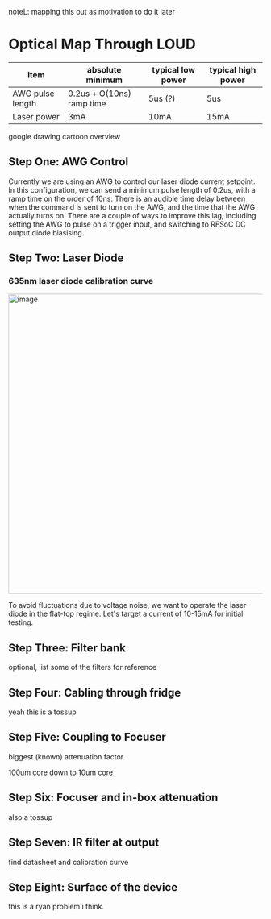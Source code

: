 noteL: mapping this out as motivation to do it later

# Optical Map Through LOUD

| item | absolute minimum | typical low power | typical high power | 
| ---- | ---------------- | ----------------- | ------------------ |
| AWG pulse length | 0.2us + O(10ns) ramp time | 5us (?) | 5us | 
| Laser power | 3mA | 10mA | 15mA |


google drawing cartoon overview


## Step One: AWG Control
Currently we are using an AWG to control our laser diode current setpoint.  In this configuration, we can send a minimum pulse length of 0.2us, with a ramp time on the order of 10ns. 
 There is an audible time delay between when the command is sent to turn on the AWG, and the time that the AWG actually turns on.  There are a couple of ways to improve this lag, including setting the AWG to pulse on a trigger input, and switching to RFSoC DC output diode biasising.

## Step Two: Laser Diode
### 635nm laser diode calibration curve
<img width="595" alt="image" src="https://github.com/CosmiQuantum/MEMS_docs/assets/80175523/e05263c4-cedf-47f8-b3bf-66f3097733a7">

To avoid fluctuations due to voltage noise, we want to operate the laser diode in the flat-top regime.  Let's target a current of 10-15mA for initial testing.

## Step Three: Filter bank
optional, list some of the filters for reference

## Step Four: Cabling through fridge
yeah this is a tossup

## Step Five: Coupling to Focuser 
biggest (known) attenuation factor

100um core down to 10um core

## Step Six: Focuser and in-box attenuation
also a tossup

## Step Seven: IR filter at output
find datasheet and calibration curve

## Step Eight: Surface of the device
this is a ryan problem i think.  
